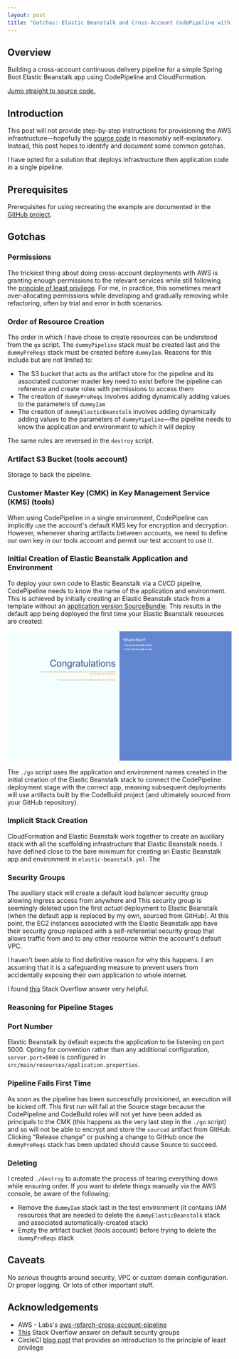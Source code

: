 ```yaml
---
layout: post
title: "Gotchas: Elastic Beanstalk and Cross-Account CodePipeline with CloudFormation"
---
```


## Overview

Building a cross-account continuous delivery pipeline for a simple Spring Boot Elastic Beanstalk app using CodePipeline 
and CloudFormation.

[Jump straight to source code.](https://github.com/blairnangle/example-elastic-beanstalk-cross-account-codepipeline-cloudformation)

## Introduction

This post will not provide step-by-step instructions for provisioning the AWS infrastructure—hopefully the 
[source code](https://github.com/blairnangle/example-elastic-beanstalk-cross-account-codepipeline-cloudformation) is reasonably self-explanatory. Instead, this post hopes to identify and document some common
gotchas.

I have opted for a solution that deploys infrastructure then application code in a single pipeline.

## Prerequisites

Prerequisites for using recreating the example are documented in the [GitHub project](https://github.com/blairnangle/example-elastic-beanstalk-cross-account-codepipeline-cloudformation).

## Gotchas

### Permissions

The trickiest thing about doing cross-account deployments with AWS is granting enough permissions to the relevant 
services while still following the [principle of least privilege](https://circleci.com/blog/minimize-risk-using-the-principle-of-least-privilege-and-aws-iam-permissions/). 
For me, in practice, this sometimes meant over-allocating permissions while developing and gradually removing while 
refactoring, often by trial and error in both scenarios.

### Order of Resource Creation

The order in which I have chose to create resources can be understood from the `go` script. The `dummyPipeline` stack 
must be created last and the `dummyPreReqs` stack must be created before `dummyIam`. Reasons for this include but are not
limited to:

* The S3 bucket that acts as the artifact store for the pipeline and its associated customer master key need to exist
before the pipeline can reference and create roles with permissions to access them
* The creation of `dummyPreReqs` involves adding dynamically adding values to the parameters of `dummyIam`
* The creation of `dummyElasticBeanstalk` involves adding dynamically adding values to the parameters of 
`dummyPipeline`—the pipeline needs to know the application and environment to which it will deploy

The same rules are reversed in the `destroy` script.

### Artifact S3 Bucket (tools account)

Storage to back the pipeline.

### Customer Master Key (CMK) in Key Management Service (KMS) (tools)

When using CodePipeline in a single environment, CodePipeline can implicitly use the account's default KMS key for 
encryption and decryption. However, whenever sharing artifacts between accounts, we need to define our own key in our 
tools account and permit our test account to use it.

### Initial Creation of Elastic Beanstalk Application and Environment

To deploy your own code to Elastic Beanstalk via a CI/CD pipeline, CodePipeline needs to know the name of the 
application and environment. This is achieved by initially creating an Elastic Beanstalk stack from a template 
without an [application version SourceBundle](https://docs.aws.amazon.com/AWSCloudFormation/latest/UserGuide/aws-properties-beanstalk-sourcebundle.html).
This results in the default app being deployed the first time your Elastic Beanstalk resources are created:

![Default Elastic Beanstalk Application](/assets/2020-05-10-gotchas-elastic-beanstalk-cross-account-cloudformation-codepipeline/elastic-beanstalk-default.png)

The `./go` script uses the application and environment names created in the initial creation of the Elastic Beanstalk 
stack to connect the CodePipeline deployment stage with the correct app, meaning subsequent deployments will use 
artifacts built by the CodeBuild project (and ultimately sourced from your GitHub repository).

### Implicit Stack Creation

CloudFormation and Elastic Beanstalk work together to create an auxiliary stack with all the scaffolding infrastructure 
that Elastic Beanstalk needs. I have defined close to the bare minimum for creating an Elastic Beanstalk app and 
environment in `elastic-beanstalk.yml`. The  

### Security Groups

The auxiliary stack will create a default load balancer security group allowing ingress access from anywhere and  This
security group is seemingly deleted upon the first *actual* deployment to Elastic Beanstalk (when the default app is 
replaced by my own, sourced from GitHub). At this point, the EC2 instances associated with the Elastic Beanstalk app 
have their security group replaced with a self-referential security group that allows traffic from and to any other 
resource within the account's default VPC.

I haven't been able to find definitive reason for why this happens. I am assuming that it is a safeguarding measure 
to prevent users from accidentally exposing their own application to whole internet.

I found [this](https://stackoverflow.com/a/28384498/4304123) Stack Overflow answer very helpful.

### Reasoning for Pipeline Stages

### Port Number

Elastic Beanstalk by default expects the application to be listening on port 5000. Opting for convention rather 
than any additional configuration, `server.port=5000` is configured in `src/main/resources/application.properties`.

### Pipeline Fails First Time

As soon as the pipeline has been successfully provisioned, an execution will be kicked off. This first run will fail at 
the Source stage because the CodePipeline and CodeBuild roles will not yet have been added as principals to the CMK 
(this happens as the very last step in the `./go` script) and so will not be able to encrypt and store the `sourced`
artifact from GitHub. Clicking "Release change" or pushing a change to GitHub once the `dummyPreReqs` stack has been 
updated should cause Source to succeed.

### Deleting

I created `./destroy` to automate the process of tearing everything down while ensuring order. If you want to delete
things manually via the AWS console, be aware of the following:

* Remove the `dummyIam` stack last in the test environment (it contains IAM resources that are needed to delete the 
`dummyElasticBeanstalk` stack and associated automatically-created stack)
* Empty the artifact bucket (tools account) before trying to delete the `dummyPreReqs` stack

## Caveats

No *serious* thoughts around security, VPC or custom domain configuration. Or proper logging. Or lots of other 
important stuff.

## Acknowledgements

* AWS - Labs's [aws-refarch-cross-account-pipeline](https://github.com/awslabs/aws-refarch-cross-account-pipeline)
* [This](https://stackoverflow.com/a/28384498/4304123)
Stack Overflow answer on default security groups
* CircleCI [blog post](https://circleci.com/blog/minimize-risk-using-the-principle-of-least-privilege-and-aws-iam-permissions/) 
that provides an introduction to the principle of least privilege
